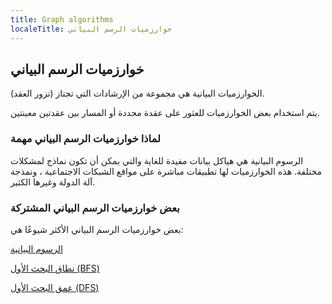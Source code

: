 ```yaml
---
title: Graph algorithms
localeTitle: خوارزميات الرسم البياني
---
```

## خوارزميات الرسم البياني

الخوارزميات البيانية هي مجموعة من الإرشادات التي تجتاز (تزور العقد).

يتم استخدام بعض الخوارزميات للعثور على عقدة محددة أو المسار بين عقدتين معينتين.

### لماذا خوارزميات الرسم البياني مهمة

الرسوم البيانية هي هياكل بيانات مفيدة للغاية والتي يمكن أن تكون نماذج لمشكلات مختلفة. هذه الخوارزميات لها تطبيقات مباشرة على مواقع الشبكات الاجتماعية ، ونمذجة آلة الدولة وغيرها الكثير.

### بعض خوارزميات الرسم البياني المشتركة

بعض خوارزميات الرسم البياني الأكثر شيوعًا هي:

[الرسوم البيانية](https://github.com/freecodecamp/guides/computer-science/data-structures/graphs/index.md)

[نطاق البحث الأول (BFS)](https://github.com/freecodecamp/guides/tree/master/src/pages/algorithms/graph-algorithms/breadth-first-search/index.md)

[عمق البحث الأول (DFS)](https://github.com/freecodecamp/guides/tree/master/src/pages/algorithms/graph-algorithms/depth-first-search/index.md)